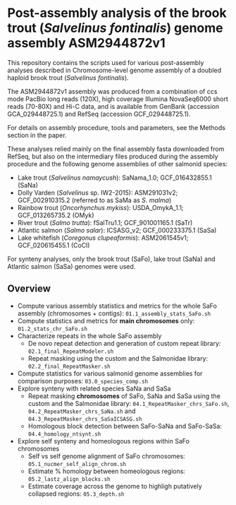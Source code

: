 # Post-assembly analysis of the brook trout (*Salvelinus fontinalis*) genome assembly ASM2944872v1

This repository contains the scripts used for various post-assembly analyses described in Chromosome-level genome assembly of a doubled haploid brook trout (*Salvelinus fontinalis*). 

The ASM2944872v1 assembly was produced from a combination of ccs mode PacBio long reads (120X), high coverage Illumina NovaSeq6000 short reads (70-80X) and Hi-C data, and is available from GenBank (accession GCA_029448725.1) and RefSeq (accession GCF_029448725.1).

For details on assembly procedure, tools and parameters, see the Methods section in the paper.

These analyses relied mainly on the final assembly fasta downloaded from RefSeq, but also on the intermediary files produced during the assembly procedure and the following genome assemblies of other salmonid species:
* Lake trout (*Salvelinus namaycush*): SaNama_1.0; GCF_016432855.1 (SaNa)
* Dolly Varden (*Salvelinus* sp. IW2-2015): ASM291031v2; GCF_002910315.2 (referred to as SaMa as *S. malma*)
* Rainbow trout (*Oncorhynchus mykiss*): USDA_OmykA_1.1; GCF_013265735.2 (OMyk)
* River trout (*Salmo trutta*): fSalTru1.1; GCF_901001165.1	(SaTr)
* Atlantic salmon (*Salmo salar*): ICSASG_v2; GCF_000233375.1 (SaSa)
* Lake whitefish (*Coregonus clupeaformis*): ASM2061545v1; GCF_020615455.1 (CoCl)

For synteny analyses, only the brook trout (SaFo), lake trout (SaNa) and Atlantic salmon (SaSa) genomes were used.


## Overview 
* Compute various assembly statistics and metrics for the whole SaFo assembly (chromosomes + contigs): `01.1_assembly_stats_SaFo.sh`
* Compute statistics and metrics for **main chromosomes** only: `01.2_stats_chr_SaFo.sh`
* Characterize repeats in the whole SaFo assembly
    * De novo repeat detection and generation of custom repeat library: `02.1_final_RepeatModeler.sh`
    * Repeat masking using the custom and the Salmonidae library: `02.2_final_RepeatMasker.sh`
* Compute statistics for various salmonid genome assemblies for comparison purposes: `03.0_species_comp.sh`
* Explore synteny with related species SaNa and SaSa
    * Repeat masking **chromosomes** of SaFo, SaNa and SaSa using the custom and the Salmonidae library: `04.1_RepeatMasker_chrs_SaFo.sh`, `04.2_RepeatMasker_chrs_SaNa.sh` and `04.3_RepeatMasker_chrs_SaSaICSASG.sh`
    * Homologous block detection between SaFo-SaNa and SaFo-SaSa: `04.4_homology_ntsynt.sh`
* Explore self synteny and homeologous regions within SaFo chromosomes
    * Self vs self genome alignment of SaFo chromosomes: `05.1_nucmer_self_align_chrom.sh`
    * Estimate % homology between homeologous regions: `05.2_lastz_align_blocks.sh`
    * Estimate coverage across the genome to highligh putatively collapsed regions: `05.3_depth.sh`